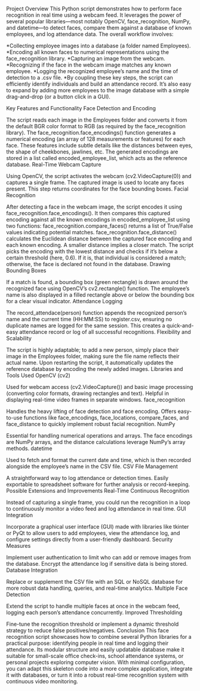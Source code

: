 Project Overview
This Python script demonstrates how to perform face recognition in real time using a webcam feed. It leverages the power of several popular libraries—most notably OpenCV, face_recognition, NumPy, and datetime—to detect faces, compare them against a database of known employees, and log attendance data. The overall workflow involves:

*Collecting employee images into a database (a folder named Employees).
*Encoding all known faces to numerical representations using the face_recognition library.
*Capturing an image from the webcam.
*Recognizing if the face in the webcam image matches any known employee.
*Logging the recognized employee’s name and the time of detection to a .csv file.
*By coupling these key steps, the script can efficiently identify individuals and build an attendance record. It’s also easy to expand by adding more employees to the image database with a simple drag-and-drop (or a button click in a GUI).

Key Features and Functionality
Face Detection and Encoding

The script reads each image in the Employees folder and converts it from the default BGR color format to RGB (as required by the face_recognition library).
The face_recognition.face_encodings() function generates a numerical encoding (an array of 128 measurements or features) for each face. These features include subtle details like the distances between eyes, the shape of cheekbones, jawlines, etc.
The generated encodings are stored in a list called encoded_employee_list, which acts as the reference database.
Real-Time Webcam Capture

Using OpenCV, the script activates the webcam (cv2.VideoCapture(0)) and captures a single frame.
The captured image is used to locate any faces present. This step returns coordinates for the face bounding boxes.
Facial Recognition

After detecting a face in the webcam image, the script encodes it using face_recognition.face_encodings().
It then compares this captured encoding against all the known encodings in encoded_employee_list using two functions:
face_recognition.compare_faces() returns a list of True/False values indicating potential matches.
face_recognition.face_distance() calculates the Euclidean distance between the captured face encoding and each known encoding. A smaller distance implies a closer match.
The script picks the encoding with the lowest distance and checks if it’s below a certain threshold (here, 0.6). If it is, that individual is considered a match; otherwise, the face is declared not found in the database.
Drawing Bounding Boxes

If a match is found, a bounding box (green rectangle) is drawn around the recognized face using OpenCV’s cv2.rectangle() function.
The employee’s name is also displayed in a filled rectangle above or below the bounding box for a clear visual indicator.
Attendance Logging

The record_attendace(person) function appends the recognized person’s name and the current time (HH:MM:SS) to register.csv, ensuring no duplicate names are logged for the same session.
This creates a quick-and-easy attendance record or log of all successful recognitions.
Flexibility and Scalability

The script is highly adaptable; to add a new person, simply place their image in the Employees folder, making sure the file name reflects their actual name.
Upon restarting the script, it automatically updates the reference database by encoding the newly added images.
Libraries and Tools Used
OpenCV (cv2)

Used for webcam access (cv2.VideoCapture()) and basic image processing (converting color formats, drawing rectangles and text).
Helpful in displaying real-time video frames in separate windows.
face_recognition

Handles the heavy lifting of face detection and face encoding.
Offers easy-to-use functions like face_encodings, face_locations, compare_faces, and face_distance to quickly implement robust facial recognition.
NumPy

Essential for handling numerical operations and arrays. The face encodings are NumPy arrays, and the distance calculations leverage NumPy’s array methods.
datetime

Used to fetch and format the current date and time, which is then recorded alongside the employee’s name in the CSV file.
CSV File Management

A straightforward way to log attendance or detection times.
Easily exportable to spreadsheet software for further analysis or record-keeping.
Possible Extensions and Improvements
Real-Time Continuous Recognition

Instead of capturing a single frame, you could run the recognition in a loop to continuously monitor a video feed and log attendance in real time.
GUI Integration

Incorporate a graphical user interface (GUI) made with libraries like tkinter or PyQt to allow users to add employees, view the attendance log, and configure settings directly from a user-friendly dashboard.
Security Measures

Implement user authentication to limit who can add or remove images from the database.
Encrypt the attendance log if sensitive data is being stored.
Database Integration

Replace or supplement the CSV file with an SQL or NoSQL database for more robust data handling, queries, and real-time analytics.
Multiple Face Detection

Extend the script to handle multiple faces at once in the webcam feed, logging each person’s attendance concurrently.
Improved Thresholding

Fine-tune the recognition threshold or implement a dynamic threshold strategy to reduce false positives/negatives.
Conclusion
This face recognition script showcases how to combine several Python libraries for a practical purpose: identifying people in real time and logging their attendance. Its modular structure and easily updatable database make it suitable for small-scale office check-ins, school attendance systems, or personal projects exploring computer vision. With minimal configuration, you can adapt this skeleton code into a more complex application, integrate it with databases, or turn it into a robust real-time recognition system with continuous video monitoring.
